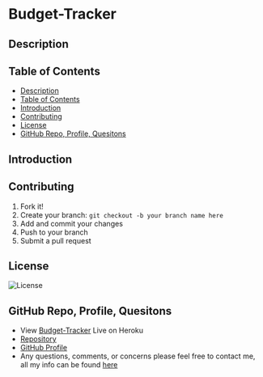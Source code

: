 # Budget-Tracker


## Description

## Table of Contents

  - [Description](#description)
  - [Table of Contents](#table-of-contents)
  - [Introduction](#introduction)
  - [Contributing](#contributing)
  - [License](#license)
  - [GitHub Repo, Profile, Quesitons](#github-repo-profile-quesitons)


## Introduction

## Contributing
1. Fork it!
2. Create your branch: `git checkout -b your branch name here`
3. Add and commit your changes
4. Push to your branch
5. Submit a pull request

## License
![License](https://img.shields.io/badge/License-MIT-blue)

## GitHub Repo, Profile, Quesitons
* View [Budget-Tracker](https://infinite-brushlands-07543.herokuapp.com/) Live on Heroku
* [Repository](https://github.com/brandt-fricker/Budget-Tracker)
* [GitHub Profile](https://github.com/brandt-fricker)
* Any questions, comments, or concerns please feel free to contact me, all my info can be found [here](https://drive.google.com/file/d/1lZC64xhP2PnV-DXlreSIA11vyq-aKmZ2/view?usp=sharing)

